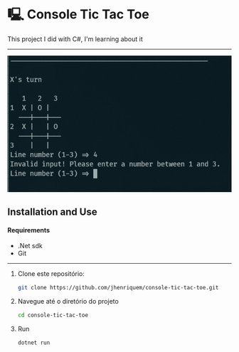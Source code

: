 # 🖳 Console Tic Tac Toe
This project I did with C#, I'm learning about it
<br>

---

![alt text](./assets/4.png)

## Installation and Use

#### Requirements

- .Net sdk
- Git
---
1. Clone este repositório:
   ```bash
   git clone https://github.com/jhenriquem/console-tic-tac-toe.git 
   ```
2. Navegue até o diretório do projeto

    ```bash 
    cd console-tic-tac-toe
    ```

3. Run 
    ```bash
    dotnet run
    ```
